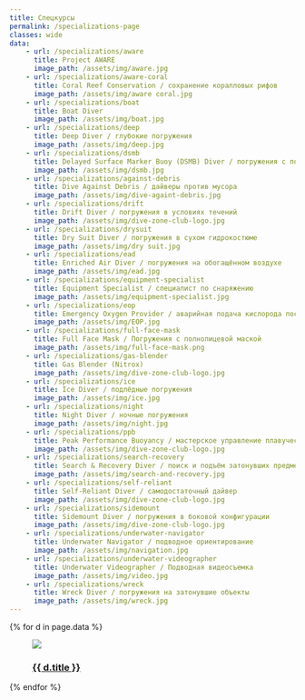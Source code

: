 ```yaml
---
title: Спецкурсы
permalink: /specializations-page
classes: wide
data:
    - url: /specializations/aware
      title: Project AWARE
      image_path: /assets/img/aware.jpg
    - url: /specializations/aware-coral
      title: Coral Reef Conservation / сохранение коралловых рифов
      image_path: /assets/img/aware coral.jpg
    - url: /specializations/boat
      title: Boat Diver
      image_path: /assets/img/boat.jpg
    - url: /specializations/deep
      title: Deep Diver / глубокие погружения
      image_path: /assets/img/deep.jpg
    - url: /specializations/dsmb
      title: Delayed Surface Marker Buoy (DSMB) Diver / погружения с поверхностным маркерным буем
      image_path: /assets/img/dsmb.jpg
    - url: /specializations/against-debris
      title: Dive Against Debris / дайверы против мусора
      image_path: /assets/img/dive-againt-debris.jpg
    - url: /specializations/drift
      title: Drift Diver / погружения в условиях течений 
      image_path: /assets/img/dive-zone-club-logo.jpg
    - url: /specializations/drysuit
      title: Dry Suit Diver / погружения в сухом гидрокостюме
      image_path: /assets/img/dry suit.jpg
    - url: /specializations/ead
      title: Enriched Air Diver / погружения на обогащённом воздухе
      image_path: /assets/img/ead.jpg
    - url: /specializations/equipment-specialist
      title: Equipment Specialist / специалист по снаряжению
      image_path: /assets/img/equipment-specialist.jpg
    - url: /specializations/eop
      title: Emergency Oxygen Provider / аварийная подача кислорода пострадавшему
      image_path: /assets/img/EOP.jpg
    - url: /specializations/full-face-mask
      title: Full Face Mask / Погружения с полнолицевой маской
      image_path: /assets/img/full-face-mask.png
    - url: /specializations/gas-blender
      title: Gas Blender (Nitrox)
      image_path: /assets/img/dive-zone-club-logo.jpg
    - url: /specializations/ice
      title: Ice Diver / подлёдные погружения
      image_path: /assets/img/ice.jpg
    - url: /specializations/night
      title: Night Diver / ночные погружения
      image_path: /assets/img/night.jpg
    - url: /specializations/ppb
      title: Peak Performance Buoyancy / мастерское управление плавучестью
      image_path: /assets/img/dive-zone-club-logo.jpg
    - url: /specializations/search-recovery
      title: Search & Recovery Diver / поиск и подъём затонувших предметов
      image_path: /assets/img/search-and-recovery.jpg
    - url: /specializations/self-reliant
      title: Self-Reliant Diver / самодостаточный дайвер
      image_path: /assets/img/dive-zone-club-logo.jpg
    - url: /specializations/sidemount
      title: Sidemount Diver / погружения в боковой конфигурации
      image_path: /assets/img/dive-zone-club-logo.jpg
    - url: /specializations/underwater-navigator
      title: Underwater Navigator / подводное ориентирование
      image_path: /assets/img/navigation.jpg
    - url: /specializations/underwater-videographer
      title: Underwater Videographer / Подводная видеосъемка
      image_path: /assets/img/video.jpg
    - url: /specializations/wreck
      title: Wreck Diver / погружения на затонувшие объекты
      image_path: /assets/img/wreck.jpg
---
```

<div class="flex-container images">
    {% for d in page.data %}
        <div class="flex-item">
            <figure>
                <a href="{{ site.url }}{{ site.baseurl }}{{ d.url }}">
                    <img src="{{ site.url }}{{ site.baseurl }}{{ d.image_path }}" />
                </a>
                <figcaption><h3><a href="{{ site.url }}{{ site.baseurl }}{{ d.url }}">{{ d.title }}</a></h3></figcaption>
            </figure>
        </div>
    {% endfor %}
</div>
